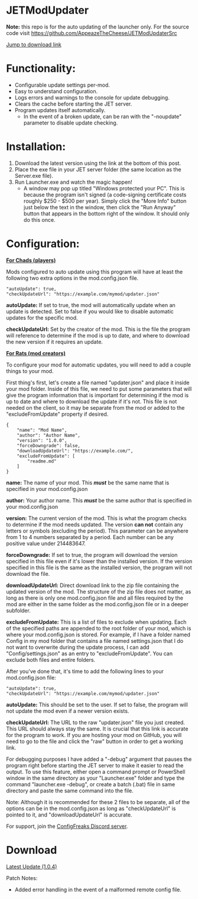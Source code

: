 # JETModUpdater

<b>Note:</b> this repo is for the auto updating of the launcher only. For the source code visit https://github.com/AppeazeTheCheese/JETModUpdaterSrc

[Jump to download link](#Download)

# Functionality:
* Configurable update settings per-mod.
* Easy to understand configuration.
* Logs errors and warnings to the console for update debugging.
* Clears the cache before starting the JET server.
* Program updates itself automatically.
	* In the event of a broken update, can be ran with the "-noupdate" parameter to disable update checking.


# Installation:
1. Download the latest version using the link at the bottom of this post.
2. Place the exe file in your JET server folder (the same location as the Server.exe file).
3. Run Launcher.exe and watch the magic happen!
	* A window may pop up titled "Windows protected your PC". This is because the program isn't signed (a code-signing certificate costs roughly $250 - $500 per year). Simply click the "More Info" button just below the text in the window, then click the "Run Anyway" button that appears in the bottom right of the window. It should only do this once.


# Configuration:
**<ins>For Chads (players)</ins>**

Mods configured to auto update using this program will have at least the following two extra options in the mod.config.json file.
```
"autoUpdate": true,
"checkUpdateUrl": "https://example.com/mymod/updater.json"
```

**autoUpdate:** If set to true, the mod will automatically update when an update is detected. Set to false if you would like to disable automatic updates for the specific mod.

**checkUpdateUrl:** Set by the creator of the mod. This is the file the program will reference to determine if the mod is up to date, and where to download the new version if it requires an update.


**<ins>For Rats (mod creators)</ins>**

To configure your mod for automatic updates, you will need to add a couple things to your mod.

First thing's first, let's create a file named "updater.json" and place it inside your mod folder. Inside of this file, we need to put some parameters that will give the program information that is important for determining if the mod is up to date and where to download the update if it's not. This file is not needed on the client, so it may be separate from the mod or added to the "excludeFromUpdate" property if desired.

```
{
	"name": "Mod Name",
	"author": "Author Name",
	"version": "1.0.0",
	"forceDowngrade": false,
	"downloadUpdateUrl": "https://example.com/",
	"excludeFromUpdate": [
		"readme.md"
	]
}
```
**name:** The name of your mod. This ***must*** be the same name that is specified in your mod.config.json

**author:** Your author name. This ***must*** be the same author that is specified in your mod.config.json

**version:** The current version of the mod. This is what the program checks to determine if the mod needs updated. The version **can not** contain any letters or symbols (excluding the period). This parameter can be anywhere from 1 to 4 numbers separated by a period. Each number can be any positive value under 214483647.

**forceDowngrade:** If set to true, the program will download the version specified in this file even if it's lower than the installed version. If the version specified in this file is the same as the installed version, the program will not download the file.

**downloadUpdateUrl:** Direct download link to the zip file containing the updated version of the mod. The structure of the zip file does not matter, as long as there is only one mod.config.json file and all files required by the mod are either in the same folder as the mod.config.json file or in a deeper subfolder.

**excludeFromUpdate:** This is a list of files to exclude when updating. Each of the specified paths are appended to the root folder of your mod, which is where your mod.config.json is stored. For example, if I have a folder named Config in my mod folder that contains a file named settings.json that I do not want to overwrite during the update process, I can add "Config/settings.json" as an entry to "excludeFromUpdate". You can exclude both files and entire folders.



After you've done that, it's time to add the following lines to your mod.config.json file:

```
"autoUpdate": true,
"checkUpdateUrl": "https://example.com/mymod/updater.json"
```

**autoUpdate:** This should be set to the user. If set to false, the program will not update the mod even if a newer version exists.

**checkUpdateUrl:** The URL to the raw "updater.json" file you just created. This URL should always stay the same. It is crucial that this link is accurate for the program to work. If you are hosting your mod on GitHub, you will need to go to the file and click the "raw" button in order to get a working link.

For debugging purposes I have added a "-debug" argument that pauses the program right before starting the JET server to make it easier to read the output. To use this feature, either open a command prompt or PowerShell window in the same directory as your "Launcher.exe" folder and type the command "launcher.exe -debug", or create a batch (.bat) file in same directory and paste the same command into the file.

Note: Although it is recommended for these 2 files to be separate, all of the options can be in the mod.config.json as long as "checkUpdateUrl" is pointed to it, and "downloadUpdateUrl" is accurate.

For support, join the [ConfigFreaks Discord server](https://discord.gg/5jf5aaB).

# Download
[Latest Update (1.0.4)](https://github.com/AppeazeTheCheese/JETModUpdater/releases/download/1.0.4/Launcher.exe)

Patch Notes:
* Added error handling in the event of a malformed remote config file.
